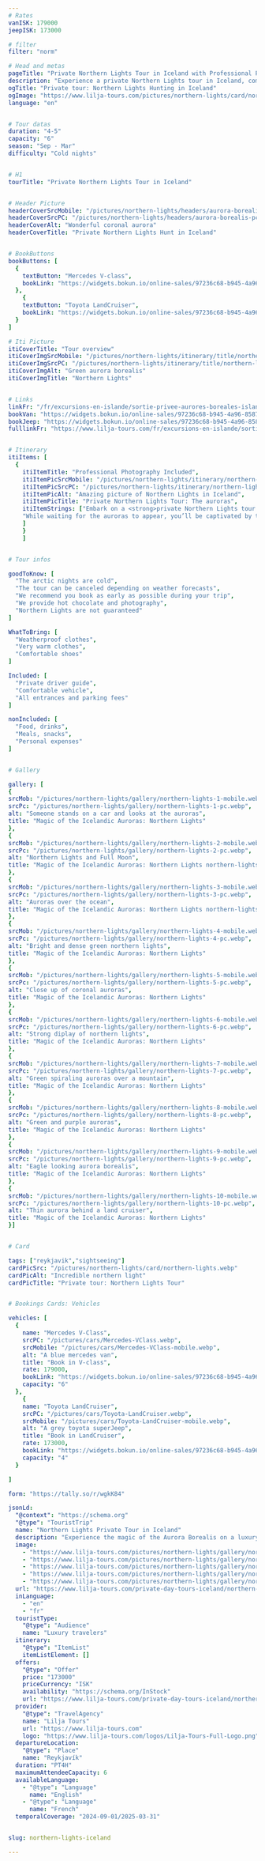 ```yaml
---
# Rates
vanISK: 179000
jeepISK: 173000

# filter
filter: "norm"

# Head and metas
pageTitle: "Private Northern Lights Tour in Iceland with Professional Photography"
description: "Experience a private Northern Lights tour in Iceland, complete with professional photography, expert guides, and cozy refreshments. Capture unforgettable memories under the Arctic sky."
ogTitle: "Private tour: Northern Lights Hunting in Iceland"
ogImage: "https://www.lilja-tours.com/pictures/northern-lights/card/northern-lights.webp"
language: "en"


# Tour datas
duration: "4-5"
capacity: "6"
season: "Sep - Mar"
difficulty: "Cold nights"


# H1
tourTitle: "Private Northern Lights Tour in Iceland"


# Header Picture
headerCoverSrcMobile: "/pictures/northern-lights/headers/aurora-borealis-mobile.webp"
headerCoverSrcPC: "/pictures/northern-lights/headers/aurora-borealis-pc.webp"
headerCoverAlt: "Wonderful coronal aurora"
headerCoverTitle: "Private Northern Lights Hunt in Iceland"


# BookButtons
bookButtons: [
  {
    textButton: "Mercedes V-class",
    bookLink: "https://widgets.bokun.io/online-sales/97236c68-b945-4a96-8587-660bdc4c45fd/experience-calendar/707396"
  },
    {
    textButton: "Toyota LandCruiser",
    bookLink: "https://widgets.bokun.io/online-sales/97236c68-b945-4a96-8587-660bdc4c45fd/experience-calendar/971141"
  }
]

# Iti Picture
itiCoverTitle: "Tour overview"
itiCoverImgSrcMobile: "/pictures/northern-lights/itinerary/title/northern-lights-mobile.webp"
itiCoverImgSrcPC: "/pictures/northern-lights/itinerary/title/northern-lights-pc.webp"
itiCoverImgAlt: "Green aurora borealis"
itiCoverImgTitle: "Northern Lights"


# Links
linkFr: "/fr/excursions-en-islande/sortie-privee-aurores-boreales-islande"
bookVan: "https://widgets.bokun.io/online-sales/97236c68-b945-4a96-8587-660bdc4c45fd/experience-calendar/707396"
bookJeep: "https://widgets.bokun.io/online-sales/97236c68-b945-4a96-8587-660bdc4c45fd/experience-calendar/971141"
fulllinkFr: "https://www.lilja-tours.com/fr/excursions-en-islande/sortie-privee-aurores-boreales-islande"


# Itinerary
itiItems: [
  { 
    itiItemTitle: "Professional Photography Included",
    itiItemPicSrcMobile: "/pictures/northern-lights/itinerary/northern-lights-mobile.webp",
    itiItemPicSrcPC: "/pictures/northern-lights/itinerary/northern-lights-pc.webp",
    itiItemPicAlt: "Amazing picture of Northern Lights in Iceland",
    itiItemPicTitle: "Private Northern Lights Tour: The auroras",
    itiItemStrings: ["Embark on a <strong>private Northern Lights tour in Iceland</strong> and witness one of nature’s most mesmerizing spectacles. Your journey begins far from the city lights, where your expert guide will take you to the best locations for spotting the <strong>Aurora Borealis</strong>. Once the perfect spot is found, patience and a bit of luck will determine how long before the sky lights up in dazzling colors. The Northern Lights are an unpredictable phenomenon, directly linked to the sun’s activity, making each sighting a unique and magical experience.",
    "While waiting for the auroras to appear, you’ll be captivated by the sheer beauty of the <strong>Icelandic night sky</strong>, free from light pollution. Millions of stars shine above, creating an unforgettable atmosphere. Whether the Northern Lights dance across the sky or remain elusive, this journey into Iceland’s untouched wilderness is an adventure in itself. Don’t miss this once-in-a-lifetime opportunity to chase the auroras in comfort and style!"
    ]
    }
    ]


# Tour infos

goodToKnow: [
  "The arctic nights are cold", 
  "The tour can be canceled depending on weather forecasts",
  "We recommend you book as early as possible during your trip",
  "We provide hot chocolate and photography",
  "Northern Lights are not guaranteed"
]

WhatToBring: [
  "Weatherproof clothes", 
  "Very warm clothes", 
  "Comfortable shoes"
]

Included: [
  "Private driver guide",
  "Comfortable vehicle",
  "All entrances and parking fees"
]

nonIncluded: [
  "Food, drinks", 
  "Meals, snacks", 
  "Personal expenses"
]


# Gallery

gallery: [
{
srcMob: "/pictures/northern-lights/gallery/northern-lights-1-mobile.webp",
srcPc: "/pictures/northern-lights/gallery/northern-lights-1-pc.webp",
alt: "Someone stands on a car and looks at the auroras",
title: "Magic of the Icelandic Auroras: Northern Lights"
},    
{
srcMob: "/pictures/northern-lights/gallery/northern-lights-2-mobile.webp",
srcPc: "/pictures/northern-lights/gallery/northern-lights-2-pc.webp",
alt: "Northern Lights and Full Moon",
title: "Magic of the Icelandic Auroras: Northern Lights northern-lights"
},    
{
srcMob: "/pictures/northern-lights/gallery/northern-lights-3-mobile.webp",
srcPc: "/pictures/northern-lights/gallery/northern-lights-3-pc.webp",
alt: "Auroras over the ocean",
title: "Magic of the Icelandic Auroras: Northern Lights northern-lights"
},  
{
srcMob: "/pictures/northern-lights/gallery/northern-lights-4-mobile.webp",
srcPc: "/pictures/northern-lights/gallery/northern-lights-4-pc.webp",
alt: "Bright and dense green northern lights",
title: "Magic of the Icelandic Auroras: Northern Lights"
},  
{
srcMob: "/pictures/northern-lights/gallery/northern-lights-5-mobile.webp",
srcPc: "/pictures/northern-lights/gallery/northern-lights-5-pc.webp",
alt: "Close up of coronal auroras",
title: "Magic of the Icelandic Auroras: Northern Lights"
},   
{
srcMob: "/pictures/northern-lights/gallery/northern-lights-6-mobile.webp",
srcPc: "/pictures/northern-lights/gallery/northern-lights-6-pc.webp",
alt: "Strong diplay of northern lights",
title: "Magic of the Icelandic Auroras: Northern Lights"
},    
{
srcMob: "/pictures/northern-lights/gallery/northern-lights-7-mobile.webp",
srcPc: "/pictures/northern-lights/gallery/northern-lights-7-pc.webp",
alt: "Green spiraling auroras over a mountain",
title: "Magic of the Icelandic Auroras: Northern Lights"
},  
{
srcMob: "/pictures/northern-lights/gallery/northern-lights-8-mobile.webp",
srcPc: "/pictures/northern-lights/gallery/northern-lights-8-pc.webp",
alt: "Green and purple auroras",
title: "Magic of the Icelandic Auroras: Northern Lights"
},  
{
srcMob: "/pictures/northern-lights/gallery/northern-lights-9-mobile.webp",
srcPc: "/pictures/northern-lights/gallery/northern-lights-9-pc.webp",
alt: "Eagle looking aurora borealis",
title: "Magic of the Icelandic Auroras: Northern Lights"
},  
{
srcMob: "/pictures/northern-lights/gallery/northern-lights-10-mobile.webp",
srcPc: "/pictures/northern-lights/gallery/northern-lights-10-pc.webp",
alt: "Thin aurora behind a land cruiser",
title: "Magic of the Icelandic Auroras: Northern Lights"
}]


# Card

tags: ["reykjavik","sightseeing"]
cardPicSrc: "/pictures/northern-lights/card/northern-lights.webp"
cardPicAlt: "Incredible northern light"
cardPicTitle: "Private tour: Northern Lights Tour"


# Bookings Cards: Vehicles

vehicles: [
  {
    name: "Mercedes V-Class",
    srcPC: "/pictures/cars/Mercedes-VClass.webp",
    srcMobile: "/pictures/cars/Mercedes-VClass-mobile.webp",
    alt: "A blue mercedes van",
    title: "Book in V-class",
    rate: 179000,
    bookLink: "https://widgets.bokun.io/online-sales/97236c68-b945-4a96-8587-660bdc4c45fd/experience-calendar/707396",
    capacity: "6"
  },
    {
    name: "Toyota LandCruiser",
    srcPC: "/pictures/cars/Toyota-LandCruiser.webp",
    srcMobile: "/pictures/cars/Toyota-LandCruiser-mobile.webp",
    alt: "A grey toyota superJeep",
    title: "Book in LandCruiser",
    rate: 173000,
    bookLink: "https://widgets.bokun.io/online-sales/97236c68-b945-4a96-8587-660bdc4c45fd/experience-calendar/971141",
    capacity: "4"
  }

]

form: "https://tally.so/r/wgkK84"

jsonLd:
  "@context": "https://schema.org"
  "@type": "TouristTrip"
  name: "Northern Lights Private Tour in Iceland"
  description: "Experience the magic of the Aurora Borealis on a luxury private tour from Reykjavík. With a local expert guide, comfortable 4x4 vehicle, and flexible scheduling, this 4-hour Northern Lights hunt offers an unforgettable Icelandic night."
  image:
    - "https://www.lilja-tours.com/pictures/northern-lights/gallery/northern-lights-1-pc.webp"
    - "https://www.lilja-tours.com/pictures/northern-lights/gallery/northern-lights-2-pc.webp"
    - "https://www.lilja-tours.com/pictures/northern-lights/gallery/northern-lights-3-pc.webp"
    - "https://www.lilja-tours.com/pictures/northern-lights/gallery/northern-lights-4-pc.webp"
    - "https://www.lilja-tours.com/pictures/northern-lights/gallery/northern-lights-5-pc.webp"
  url: "https://www.lilja-tours.com/private-day-tours-iceland/northern-lights-iceland/"
  inLanguage:
    - "en"
    - "fr"
  touristType:
    "@type": "Audience"
    name: "Luxury travelers"
  itinerary:
    "@type": "ItemList"
    itemListElement: []
  offers:
    "@type": "Offer"
    price: "173000"
    priceCurrency: "ISK"
    availability: "https://schema.org/InStock"
    url: "https://www.lilja-tours.com/private-day-tours-iceland/northern-lights-iceland/"
  provider:
    "@type": "TravelAgency"
    name: "Lilja Tours"
    url: "https://www.lilja-tours.com"
    logo: "https://www.lilja-tours.com/logos/Lilja-Tours-Full-Logo.png"
  departureLocation:
    "@type": "Place"
    name: "Reykjavík"
  duration: "PT4H"
  maximumAttendeeCapacity: 6
  availableLanguage:
    - "@type": "Language"
      name: "English"
    - "@type": "Language"
      name: "French"
  temporalCoverage: "2024-09-01/2025-03-31"


slug: northern-lights-iceland

---
```

